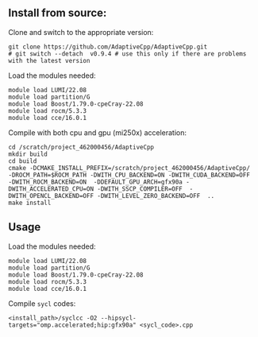 ## Install from source:

Clone and switch to the appropriate version:
```
git clone https://github.com/AdaptiveCpp/AdaptiveCpp.git
# git switch --detach  v0.9.4 # use this only if there are problems with the latest version
```
Load the modules needed:
```
module load LUMI/22.08
module load partition/G
module load Boost/1.79.0-cpeCray-22.08
module load rocm/5.3.3
module load cce/16.0.1
```
Compile with both cpu and gpu (mi250x) acceleration:
```
cd /scratch/project_462000456/AdaptiveCpp
mkdir build
cd build
cmake -DCMAKE_INSTALL_PREFIX=/scratch/project_462000456/AdaptiveCpp/  -DROCM_PATH=$ROCM_PATH -DWITH_CPU_BACKEND=ON -DWITH_CUDA_BACKEND=OFF  -DWITH_ROCM_BACKEND=ON  -DDEFAULT_GPU_ARCH=gfx90a -DWITH_ACCELERATED_CPU=ON -DWITH_SSCP_COMPILER=OFF  -DWITH_OPENCL_BACKEND=OFF -DWITH_LEVEL_ZERO_BACKEND=OFF  ..
make install 
```

## Usage

Load the modules needed:
```
module load LUMI/22.08
module load partition/G
module load Boost/1.79.0-cpeCray-22.08
module load rocm/5.3.3
module load cce/16.0.1
```
Compile `sycl` codes:
```
<install_path>/syclcc -O2 --hipsycl-targets="omp.accelerated;hip:gfx90a" <sycl_code>.cpp
```

